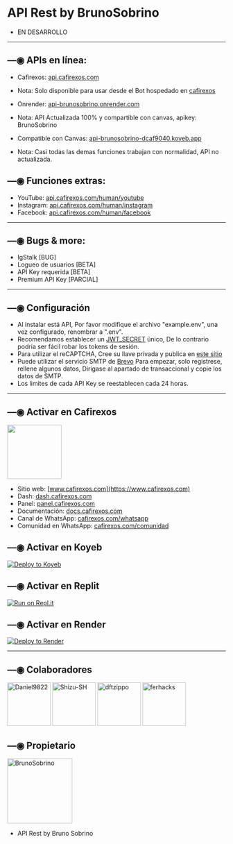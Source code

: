 # API Rest by BrunoSobrino

- EN DESARROLLO

------------------

## —◉ APIs en línea:
- Cafirexos: [api.cafirexos.com](https://api.cafirexos.com)
* Nota: Solo disponible para usar desde el Bot hospedado en [cafirexos](https://dash.cafirexos.com)
- Onrender: [api-brunosobrino.onrender.com](https://api-brunosobrino.onrender.com/docs)
* Nota: API Actualizada 100% y compartible con canvas, apikey: BrunoSobrino
- Compatible con Canvas: [api-brunosobrino-dcaf9040.koyeb.app](https://api-brunosobrino-dcaf9040.koyeb.app)
* Nota: Casi todas las demas funciones trabajan con normalidad, API no actualizada.

## —◉ Funciones extras:
- YouTube: [api.cafirexos.com/human/youtube](https://api-brunosobrino.onrender.com/human/youtube)
- Instagram: [api.cafirexos.com/human/instagram](https://api-brunosobrino.onrender.com/human/instagram)
- Facebook: [api.cafirexos.com/human/facebook](https://api-brunosobrino.onrender.com/human/facebook)

------------------

## —◉ Bugs & more:
- IgStalk [BUG]
- Logueo de usuarios [BETA]
- API Key requerida [BETA]
- Premium API Key [PARCIAL]

------------------

## —◉ Configuración
- Al instalar está API, Por favor modifique el archivo "example.env", una vez configurado, renombrar a ".env".
- Recomendamos establecer un [JWT_SECRET](https://github.com/BrunoSobrino/api/blob/2109f7c00962c8ede489337e1b0218c8783e3ce3/example.env#L2) único, De lo contrario podria ser fácil robar los tokens de sesión.
- Para utilizar el reCAPTCHA, Cree su llave privada y publica en [este sitio](https://www.google.com/recaptcha/admin/create?hl=es-419)
- Puede utilizar el  servicio SMTP de [Brevo](https://www.brevo.com/free-smtp-server/) Para empezar, solo registrese, rellene algunos datos, Dirigase al apartado de transaccional y copie los datos de SMTP.
- Los limites de cada API Key se reestablecen cada 24 horas.

------------------

## —◉ Activar en Cafirexos
<a href="https://www.cafirexos.com"><img src="https://grxcwmcwbxwj.objectstorage.sa-saopaulo-1.oci.customer-oci.com/n/grxcwmcwbxwj/b/cafirexos/o/logos%2Flogo_2.png" height="125px"></a>
- Sitio web: [www.cafirexos.com](https://www.cafirexos.com)
- Dash: [dash.cafirexos.com](https://dash.cafirexos.com)
- Panel: [panel.cafirexos.com](https://panel.cafirexos.com)
- Documentación: [docs.cafirexos.com](https://docs.cafirexos.com)
- Canal de WhatsApp: [cafirexos.com/whatsapp](https://cafirexos.com/whatsapp)
- Comunidad en WhatsApp: [cafirexos.com/comunidad](https://cafirexos.com/comunidad)

## —◉ Activar en Koyeb

[![Deploy to Koyeb](https://www.koyeb.com/static/images/deploy/button.svg)](https://app.koyeb.com/deploy?type=git&repository=github.com/BrunoSobrino/api&branch=koyeb&name=api-for-canvas&ports=2027;http;/) 

## —◉ Activar en Replit

[![Run on Repl.it](https://repl.it/badge/github/BrunoSobrino/api)](https://repl.it/github/BrunoSobrino/api) 
  
## —◉ Activar en Render

[![Deploy to Render](https://render.com/images/deploy-to-render-button.svg)](https://dashboard.render.com/blueprint/new?repo=https%3A%2F%2Fgithub.com%2FBrunoSobrino%2Fapi) 

------------------

## —◉ Colaboradores
<a href="https://github.com/Daniel9822"><img src="https://github.com/Daniel9822.png" width="100" height="100" alt="Daniel9822"/></a>
<a href="https://github.com/Shizu-SH"><img src="https://github.com/Shizu-SH.png" width="100" height="100" alt="Shizu-SH"/></a>
<a href="https://github.com/dftzippo"><img src="https://github.com/dftzippo.png" width="100" height="100" alt="dftzippo"/></a>
<a href="https://github.com/ferhacks"><img src="https://github.com/ferhacks.png" width="100" height="100" alt="ferhacks"/></a>

## —◉ Propietario
<a href="https://github.com/BrunoSobrino"><img src="https://github.com/BrunoSobrino.png" width="150" height="150" alt="BrunoSobrino"/></a>
- API Rest by Bruno Sobrino
